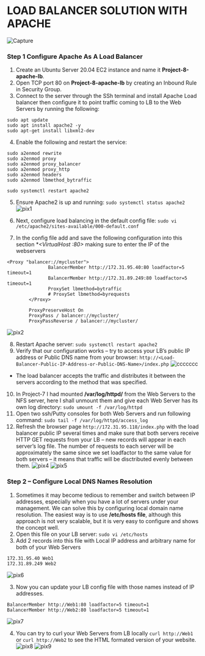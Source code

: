 # LOAD BALANCER SOLUTION WITH APACHE
![Capture](https://user-images.githubusercontent.com/74002629/183334671-0641051c-31e2-44e9-950c-b2f7197b6343.PNG)
### Step 1 Configure Apache As A Load Balancer 
1. Create an Ubuntu Server 20.04 EC2 instance and name it **Project-8-apache-lb**.
2. Open TCP port 80 on **Project-8-apache-lb** by creating an Inbound Rule in Security Group.
3. Connect to the server through the SSh terminal and install Apache Load balancer then configure it to point traffic coming to LB to the Web Servers by running the following:
```
sudo apt update
sudo apt install apache2 -y
sudo apt-get install libxml2-dev
```
4. Enable the following and restart the service:
```
sudo a2enmod rewrite
sudo a2enmod proxy
sudo a2enmod proxy_balancer
sudo a2enmod proxy_http
sudo a2enmod headers
sudo a2enmod lbmethod_bytraffic

sudo systemctl restart apache2
```
5. Ensure Apache2 is up and running: `sudo systemctl status apache2`
![pix1](https://user-images.githubusercontent.com/74002629/183334681-752ce1e8-cf63-4a09-9995-9693c01b1b3d.PNG)

7. Next, configure load balancing in the default config file: `sudo vi /etc/apache2/sites-available/000-default.conf`
8. In the config file add and save the following configuration into this section **<VirtualHost *:80>  </VirtualHost>** making sure to enter the IP of the webservers 
```
<Proxy "balancer://mycluster">
               BalancerMember http://172.31.95.40:80 loadfactor=5 timeout=1
               BalancerMember http://172.31.89.249:80 loadfactor=5 timeout=1
               ProxySet lbmethod=bytraffic
               # ProxySet lbmethod=byrequests
        </Proxy>

        ProxyPreserveHost On
        ProxyPass / balancer://mycluster/
        ProxyPassReverse / balancer://mycluster/
```
![pix2](https://user-images.githubusercontent.com/74002629/183334693-52064187-9d6f-4c4e-a546-019e97de0fb3.PNG)

8. Restart Apache server: `sudo systemctl restart apache2`
9. Verify that our configuration works – try to access your LB’s public IP address or Public DNS name from your browser:
`http://<Load-Balancer-Public-IP-Address-or-Public-DNS-Name>/index.php`
![ccccccc](https://github.com/Suleiman223/DevOps-Projects/assets/116959775/8d01803d-0b8c-4b53-a8bb-bb57923c2d58)

* The load balancer accepts the traffic and distributes it between the servers according to the method that was specified.
10. In Project-7 I had mounted **/var/log/httpd/** from the Web Servers to the NFS server, here I shall unmount them and give each Web Server has its own log directory: `sudo umount -f /var/log/httpd`
11. Open two ssh/Putty consoles for both Web Servers and run following command: `sudo tail -f /var/log/httpd/access_log`
12.  Refresh the browser page `http://172.31.95.118/index.php` with the load balancer public IP several times and make sure that both servers receive HTTP GET requests from your LB – new records will appear in each server’s log file. The number of requests to each server will be approximately the same since we set loadfactor to the same value for both servers – it means that traffic will be disctributed evenly between them.
![pix4](https://user-images.githubusercontent.com/74002629/183334734-dbae496e-d27d-49f4-b01e-850eb49fd9ba.PNG)
![pix5](https://user-images.githubusercontent.com/74002629/183334749-4f5c17f2-c9e9-4034-9e6e-72e7dbab65ff.PNG)

### Step 2 – Configure Local DNS Names Resolution
1. Sometimes it may become tedious to remember and switch between IP addresses, especially when you have a lot of servers under your management.
We can solve this by configuring local domain name resolution. The easiest way is to use **/etc/hosts file**, although this approach is not very scalable, but it is very easy to configure and shows the concept well. 
2. Open this file on your LB server: `sudo vi /etc/hosts`
3. Add 2 records into this file with Local IP address and arbitrary name for both of your Web Servers
```
172.31.95.40 Web1
172.31.89.249 Web2
```
![pix6](https://user-images.githubusercontent.com/74002629/183334761-4df087b0-b6b2-4bce-a63a-8ab34a9578f6.PNG)

3. Now you can update your LB config file with those names instead of IP addresses.
```
BalancerMember http://Web1:80 loadfactor=5 timeout=1
BalancerMember http://Web2:80 loadfactor=5 timeout=1
```
![pix7](https://user-images.githubusercontent.com/74002629/183334771-6e274762-6a6f-4d35-b6d9-48929322cbd3.PNG)

4. You can try to curl your Web Servers from LB locally `curl http://Web1` or `curl http://Web2` to see the HTML formated version of your website.
![pix8](https://user-images.githubusercontent.com/74002629/183334784-ef5e63ba-78d2-4241-892b-b6669940d54c.PNG)
![pix9](https://user-images.githubusercontent.com/74002629/183334797-ad9753e0-d34b-47f8-9146-66ff4c9de5f0.PNG)
